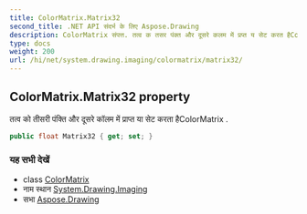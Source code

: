 ```yaml
---
title: ColorMatrix.Matrix32
second_title: .NET API संदर्भ के लिए Aspose.Drawing
description: ColorMatrix संपत्त. तत्व क तसर पंक्त और दूसरे कलम में प्रप्त य सेट करत हैColorMatrix .
type: docs
weight: 200
url: /hi/net/system.drawing.imaging/colormatrix/matrix32/
---
```

## ColorMatrix.Matrix32 property

तत्व को तीसरी पंक्ति और दूसरे कॉलम में प्राप्त या सेट करता हैColorMatrix .

```csharp
public float Matrix32 { get; set; }
```

### यह सभी देखें

* class [ColorMatrix](../)
* नाम स्थान [System.Drawing.Imaging](../../colormatrix/)
* सभा [Aspose.Drawing](../../../)



